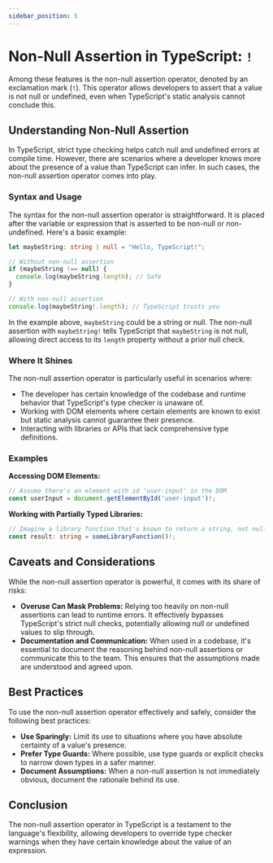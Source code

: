 ```yaml
---
sidebar_position: 5
---
```


# Non-Null Assertion in TypeScript: `!`

Among these features is the non-null assertion operator, denoted by an exclamation mark (`!`). This operator allows developers to assert that a value is not null or undefined, even when TypeScript's static analysis cannot conclude this. 

## Understanding Non-Null Assertion

In TypeScript, strict type checking helps catch null and undefined errors at compile time. However, there are scenarios where a developer knows more about the presence of a value than TypeScript can infer. In such cases, the non-null assertion operator comes into play.

### Syntax and Usage

The syntax for the non-null assertion operator is straightforward. It is placed after the variable or expression that is asserted to be non-null or non-undefined. Here's a basic example:

```typescript
let maybeString: string | null = "Hello, TypeScript!";

// Without non-null assertion
if (maybeString !== null) {
  console.log(maybeString.length); // Safe
}

// With non-null assertion
console.log(maybeString!.length); // TypeScript trusts you
```

In the example above, `maybeString` could be a string or null. The non-null assertion with `maybeString!` tells TypeScript that `maybeString` is not null, allowing direct access to its `length` property without a prior null check.

### Where It Shines

The non-null assertion operator is particularly useful in scenarios where:

- The developer has certain knowledge of the codebase and runtime behavior that TypeScript's type checker is unaware of.
- Working with DOM elements where certain elements are known to exist but static analysis cannot guarantee their presence.
- Interacting with libraries or APIs that lack comprehensive type definitions.

### Examples

**Accessing DOM Elements:**

```typescript
// Assume there's an element with id 'user-input' in the DOM
const userInput = document.getElementById('user-input')!;
```

**Working with Partially Typed Libraries:**

```typescript
// Imagine a library function that's known to return a string, not null, but is typed to return string | null
const result: string = someLibraryFunction()!;
```

## Caveats and Considerations

While the non-null assertion operator is powerful, it comes with its share of risks:

- **Overuse Can Mask Problems:** Relying too heavily on non-null assertions can lead to runtime errors. It effectively bypasses TypeScript's strict null checks, potentially allowing null or undefined values to slip through.
- **Documentation and Communication:** When used in a codebase, it's essential to document the reasoning behind non-null assertions or communicate this to the team. This ensures that the assumptions made are understood and agreed upon.

## Best Practices

To use the non-null assertion operator effectively and safely, consider the following best practices:

- **Use Sparingly:** Limit its use to situations where you have absolute certainty of a value's presence.
- **Prefer Type Guards:** Where possible, use type guards or explicit checks to narrow down types in a safer manner.
- **Document Assumptions:** When a non-null assertion is not immediately obvious, document the rationale behind its use.

## Conclusion

The non-null assertion operator in TypeScript is a testament to the language's flexibility, allowing developers to override type checker warnings when they have certain knowledge about the value of an expression.